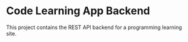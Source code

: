 # Code Learning App Backend

This project contains the REST API backend for a programming learning site.
